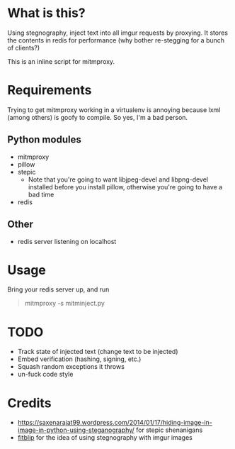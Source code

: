 # What is this?

Using stegnography, inject text into all imgur requests by proxying. It stores the contents in redis for performance (why bother re-stegging for a bunch of clients?)

This is an inline script for mitmproxy. 
# Requirements
Trying to get mitmproxy working in a virtualenv is annoying because lxml (among others) is goofy to compile. So yes, I'm a bad person.

## Python modules
* mitmproxy
* pillow
* stepic
    * Note that you're going to want libjpeg-devel and libpng-devel installed before you install pillow, otherwise you're going to have a bad time
* redis
## Other

* redis server listening on localhost

# Usage
Bring your redis server up, and run
> mitmproxy -s mitminject.py

# TODO
* Track state of injected text (change text to be injected)
* Embed verification (hashing, signing, etc.)
* Squash random exceptions it throws 
* un-fuck code style

# Credits
* https://saxenarajat99.wordpress.com/2014/01/17/hiding-image-in-image-in-python-using-steganography/ for stepic shenanigans
* [fitblip](https://github.com/fitblip) for the idea of using stegnography with imgur images
